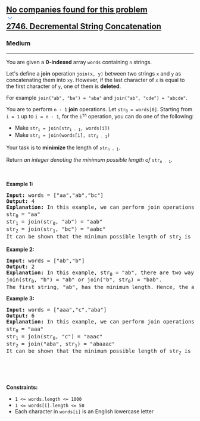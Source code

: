 <h2><a href="https://leetcode.com/problems/decremental-string-concatenation/"><div id="big-omega-company-tags"><div id="big-omega-topbar"><div class="companyTagsContainer" style="overflow-x: scroll; flex-wrap: nowrap;"><div class="companyTagsContainer--tag">No companies found for this problem</div></div><div class="companyTagsContainer--chevron"><div><svg version="1.1" id="icon" xmlns="http://www.w3.org/2000/svg" xmlns:xlink="http://www.w3.org/1999/xlink" x="0px" y="0px" viewBox="0 0 32 32" fill="#4087F1" xml:space="preserve" style="width: 20px; --darkreader-inline-fill: #4aa0f2;" data-darkreader-inline-fill=""><polygon points="16,22 6,12 7.4,10.6 16,19.2 24.6,10.6 26,12 "></polygon><rect id="_x3C_Transparent_Rectangle_x3E_" class="st0" fill="none" width="32" height="32"></rect></svg></div></div></div></div>2746. Decremental String Concatenation</a></h2><h3>Medium</h3><hr><div><p>You are given a <strong>0-indexed</strong> array <code>words</code> containing <code>n</code> strings.</p>

<p>Let's define a <strong>join</strong> operation <code>join(x, y)</code> between two strings <code>x</code> and <code>y</code> as concatenating them into <code>xy</code>. However, if the last character of <code>x</code> is equal to the first character of <code>y</code>, one of them is <strong>deleted</strong>.</p>

<p>For example <code>join("ab", "ba") = "aba"</code> and <code>join("ab", "cde") = "abcde"</code>.</p>

<p>You are to perform <code>n - 1</code> <strong>join</strong> operations. Let <code>str<sub>0</sub> = words[0]</code>. Starting from <code>i = 1</code> up to <code>i = n - 1</code>, for the <code>i<sup>th</sup></code> operation, you can do one of the following:</p>

<ul>
	<li>Make <code>str<sub>i</sub> = join(str<sub>i - 1</sub>, words[i])</code></li>
	<li>Make <code>str<sub>i</sub> = join(words[i], str<sub>i - 1</sub>)</code></li>
</ul>

<p>Your task is to <strong>minimize</strong> the length of <code>str<sub>n - 1</sub></code>.</p>

<p>Return <em>an integer denoting the minimum possible length of</em> <code>str<sub>n - 1</sub></code>.</p>

<p>&nbsp;</p>
<p><strong class="example">Example 1:</strong></p>

<pre><strong>Input:</strong> words = ["aa","ab","bc"]
<strong>Output:</strong> 4
<strong>Explanation: </strong>In this example, we can perform join operations in the following order to minimize the length of str<sub>2</sub>: 
str<sub>0</sub> = "aa"
str<sub>1</sub> = join(str<sub>0</sub>, "ab") = "aab"
str<sub>2</sub> = join(str<sub>1</sub>, "bc") = "aabc" 
It can be shown that the minimum possible length of str<sub>2</sub> is 4.</pre>

<p><strong class="example">Example 2:</strong></p>

<pre><strong>Input:</strong> words = ["ab","b"]
<strong>Output:</strong> 2
<strong>Explanation:</strong> In this example, str<sub>0</sub> = "ab", there are two ways to get str<sub>1</sub>: 
join(str<sub>0</sub>, "b") = "ab" or join("b", str<sub>0</sub>) = "bab". 
The first string, "ab", has the minimum length. Hence, the answer is 2.
</pre>

<p><strong class="example">Example 3:</strong></p>

<pre><strong>Input:</strong> words = ["aaa","c","aba"]
<strong>Output:</strong> 6
<strong>Explanation:</strong> In this example, we can perform join operations in the following order to minimize the length of str<sub>2</sub>: 
str<sub>0</sub> = "aaa"
str<sub>1</sub> = join(str<sub>0</sub>, "c") = "aaac"
str<sub>2</sub> = join("aba", str<sub>1</sub>) = "abaaac"
It can be shown that the minimum possible length of str<sub>2</sub> is 6.
</pre>

<div class="notranslate" style="all: initial;">&nbsp;</div>

<p>&nbsp;</p>
<p><strong>Constraints:</strong></p>

<ul>
	<li><code>1 &lt;= words.length &lt;= 1000</code></li>
	<li><code>1 &lt;= words[i].length &lt;= 50</code></li>
	<li>Each character in <code>words[i]</code> is an English lowercase letter</li>
</ul>
</div>